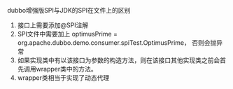 dubbo增强版SPI与JDK的SPI在文件上的区别

1. 接口上需要添加@SPI注解
2. SPI文件中需要加上
optimusPrime = org.apache.dubbo.demo.consumer.spiTest.OptimusPrime，
否则会抛异常
3. 如果实现类中有以该接口为参数的构造方法，则在该接口其他实现类之前会首先调用wrapper类中的方法。
4. wrapper类相当于实现了动态代理

